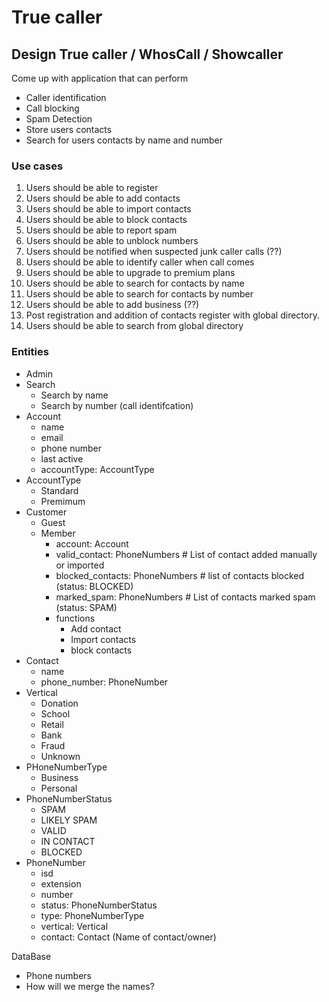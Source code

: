 # True caller

## Design True caller / WhosCall / Showcaller

Come up with application that can perform  
* Caller identification  
* Call blocking  
* Spam Detection
* Store users contacts  
* Search for users contacts by name and number 

### Use cases

1. Users should be able to register
2. Users should be able to add contacts
3. Users should be able to import contacts  
4. Users should be able to block contacts
5. Users should be able to report spam
6. Users should be able to unblock numbers
7. Users should be notified when suspected junk caller calls (??)
8. Users should be able to identify caller when call comes
9. Users should be able to upgrade to premium plans
10. Users should be able to search for contacts by name 
11. Users should be able to search for contacts by number
12. Users should be able to add business (??)
13. Post registration and addition of contacts register with global directory.
14. Users should be able to search from global directory

### Entities

* Admin
* Search 
    - Search by name
    - Search by number (call identifcation)
* Account
    - name 
    - email
    - phone number
    - last active
    - accountType: AccountType
* AccountType
    - Standard
    - Premimum
* Customer
    * Guest
    * Member
        - account: Account
        - valid_contact: PhoneNumbers # List of contact added manually or imported
        - blocked_contacts: PhoneNumbers # list of contacts blocked (status: BLOCKED)
        - marked_spam: PhoneNumbers # List of contacts marked spam (status: SPAM)
        - functions
           - Add contact
           - Import contacts
           - block contacts
* Contact
    - name
    - phone_number: PhoneNumber
* Vertical
    - Donation
    - School
    - Retail
    - Bank
    - Fraud
    - Unknown
* PHoneNumberType
    - Business 
    - Personal
* PhoneNumberStatus
    - SPAM
    - LIKELY SPAM
    - VALID
    - IN CONTACT
    - BLOCKED
* PhoneNumber
    - isd
    - extension
    - number
    - status: PhoneNumberStatus
    - type: PhoneNumberType
    - vertical: Vertical
    - contact: Contact (Name of contact/owner)


DataBase
- Phone numbers 
- How will we merge the names?